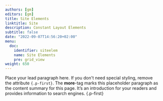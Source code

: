 ```yaml
---
authors: [gm]
editors: [gm]
title: Site Elements
linktitle: Site
description: Constant Layout Elements
subtitle: false
date: "2022-09-07T14:56:20+02:00" 
menu:
  doc:
    identifier: siteelem
    name: Site Elements
    pre: grid_view
weight: 650
---
```


Place your lead paragraph here. If you don't need special styling, remove the attribute `{.p-first}`. The **more**-tag marks this placeholder paragraph as the content summary for this page. It’s an introduction for your readers and provides information to search engines.
{.p-first} <!--more-->
